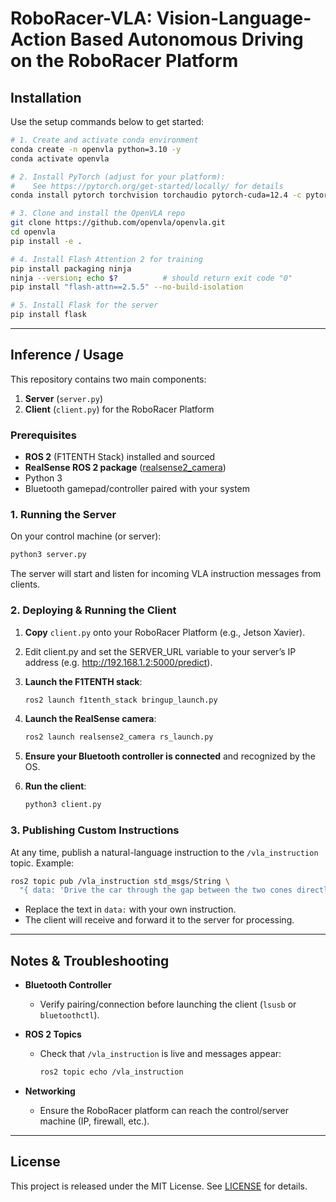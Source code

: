 # RoboRacer-VLA: Vision-Language-Action Based Autonomous Driving on the RoboRacer Platform

## Installation

Use the setup commands below to get started:

```bash
# 1. Create and activate conda environment
conda create -n openvla python=3.10 -y
conda activate openvla

# 2. Install PyTorch (adjust for your platform):
#    See https://pytorch.org/get-started/locally/ for details
conda install pytorch torchvision torchaudio pytorch-cuda=12.4 -c pytorch -c nvidia -y

# 3. Clone and install the OpenVLA repo
git clone https://github.com/openvla/openvla.git
cd openvla
pip install -e .

# 4. Install Flash Attention 2 for training
pip install packaging ninja
ninja --version; echo $?          # should return exit code "0"
pip install "flash-attn==2.5.5" --no-build-isolation

# 5. Install Flask for the server
pip install flask
```

---

## Inference / Usage

This repository contains two main components:

1. **Server** (`server.py`)  
2. **Client** (`client.py`) for the RoboRacer Platform

### Prerequisites

- **ROS 2** (F1TENTH Stack) installed and sourced  
- **RealSense ROS 2 package** ([realsense2_camera](https://github.com/IntelRealSense/realsense-ros))  
- Python 3  
- Bluetooth gamepad/controller paired with your system  

### 1. Running the Server

On your control machine (or server):

```bash
python3 server.py
```

The server will start and listen for incoming VLA instruction messages from clients.

### 2. Deploying & Running the Client

1. **Copy** `client.py` onto your RoboRacer Platform (e.g., Jetson Xavier).
2. Edit client.py and set the SERVER_URL variable to your server’s IP address (e.g. http://192.168.1.2:5000/predict).
3. **Launch the F1TENTH stack**:

   ```bash
   ros2 launch f1tenth_stack bringup_launch.py
   ```

4. **Launch the RealSense camera**:

   ```bash
   ros2 launch realsense2_camera rs_launch.py
   ```

5. **Ensure your Bluetooth controller is connected** and recognized by the OS.  
6. **Run the client**:

   ```bash
   python3 client.py
   ```

### 3. Publishing Custom Instructions

At any time, publish a natural-language instruction to the `/vla_instruction` topic. Example:

```bash
ros2 topic pub /vla_instruction std_msgs/String \
  "{ data: 'Drive the car through the gap between the two cones directly ahead, staying centered in the opening and holding a steady speed.' }"
```

- Replace the text in `data:` with your own instruction.  
- The client will receive and forward it to the server for processing.

---

## Notes & Troubleshooting

- **Bluetooth Controller**  
  - Verify pairing/connection before launching the client (`lsusb` or `bluetoothctl`).  

- **ROS 2 Topics**  
  - Check that `/vla_instruction` is live and messages appear:
    ```bash
    ros2 topic echo /vla_instruction
    ```

- **Networking**  
  - Ensure the RoboRacer platform can reach the control/server machine (IP, firewall, etc.).

---

## License

This project is released under the MIT License. See [LICENSE](LICENSE) for details.
